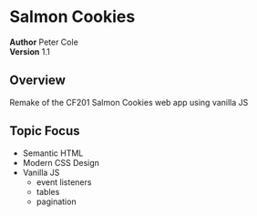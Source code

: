 # Salmon Cookies

**Author** Peter Cole  
**Version** 1.1

## Overview

Remake of the CF201 Salmon Cookies web app using vanilla JS

## Topic Focus

- Semantic HTML
- Modern CSS Design
- Vanilla JS
  - event listeners
  - tables
  - pagination
